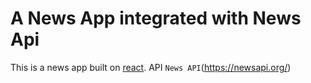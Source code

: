 # A News App integrated with News Api

This is a news app built on [react](https://reactjs.org/).
API
`News API`(https://newsapi.org/)
